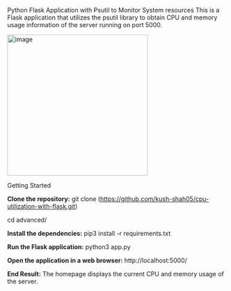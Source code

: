 Python Flask Application with Psutil to Monitor System resources
This is a Flask application that utilizes the psutil library to obtain CPU and memory usage information of the server running on port 5000.

<img width="323" alt="image" src="https://github.com/user-attachments/assets/1b5dd9fd-959a-4a97-83dd-4785ed645aa4">


Getting Started

**Clone the repository:**
git clone (https://github.com/kush-shah05/cpu-utilization-with-flask.git)

cd advanced/

**Install the dependencies:**
pip3 install -r requirements.txt

**Run the Flask application:**
python3 app.py

**Open the application in a web browser:**
http://localhost:5000/

**End Result:**
The homepage displays the current CPU and memory usage of the server.
